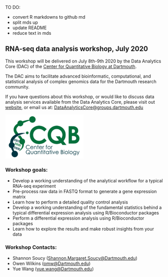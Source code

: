 TO DO: 
- convert R markdowns to github md 
- split mds up 
- update README
- reduce text in mds 





## RNA-seq data analysis workshop, July 2020

This workshop will be delivered on July 8th-9th 2020 by the Data Analytics Core (DAC) of the [Center for Quantitative Biology at Dartmouth](https://sites.dartmouth.edu/cqb/). 

The DAC aims to facilitate advanced bioinformatic, computational, and statistical analysis of complex genomics data for the Dartmouth research community. 

If you have questions about this workshop, or would like to discuss data analysis services available from the Data Analytics Core, please visit out [website](https://sites.dartmouth.edu/cqb/projects-and-cores/data-analytics-core/), or email us at: DataAnalyticsCore@groups.dartmouth.edu

<img src="figures/logo.jpg" width="250" height="140" >

### Workshop goals: 
- Develop a working understanding of the analytical workflow for a typical RNA-seq experiment
- Pre-process raw data in FASTQ format to generate a gene expression matrix
- Learn how to perform a detailed quality control analysis
- Develop a working understanding of the fundamental statistics behind a typical differential expression analysis using R/Bioconductor packages 
- Perform a differential expression analysis using R/Bioconductor packages 
- Learn how to explore the results and make robust insights from your data

### Workshop Contacts: 
- Shannon Soucy (Shannon.Margaret.Soucy@Dartmouth.edu)
- Owen Wilkins (omw@Dartmouth.edu)
- Yue Wang (yue.wang@Dartmouth.edu)



